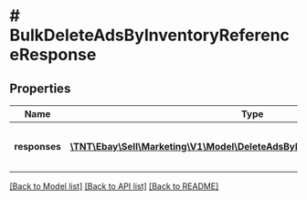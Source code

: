 # # BulkDeleteAdsByInventoryReferenceResponse

## Properties

Name | Type | Description | Notes
------------ | ------------- | ------------- | -------------
**responses** | [**\TNT\Ebay\Sell\Marketing\V1\Model\DeleteAdsByInventoryReferenceResponse[]**](DeleteAdsByInventoryReferenceResponse.md) | An array of the ads that were deleted by the &lt;b&gt;bulkDeleteAdsByInventoryReference&lt;/b&gt; request, including information associated with each individual delete request. | [optional]

[[Back to Model list]](../../README.md#models) [[Back to API list]](../../README.md#endpoints) [[Back to README]](../../README.md)
